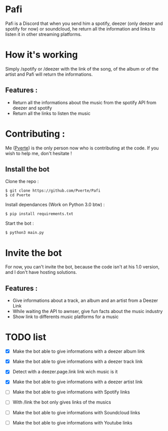 # Pafi
Pafi is a Discord that when you send him a spotify, deezer (only deezer and spotify for now) or soundcloud, he return all the information and links to listen it in other streaming platforms.

# How it's working
Simply /spotify or /deezer with the link of the song, of the album or of the artist and Pafi will return the informations.

## Features :
- Return all the informations about the music from the spotify API from deezer and spotify
- Return all the links to listen the music


# Contributing :
Me ([Pverte](https://github.com/Pverte)) is the only person now who is contributing at the code. If you wish to help me, don't hesitate !

## Install the bot
Clone the repo :
```console
$ git clone https://github.com/Pverte/Pafi
$ cd Pverte
```
Install dependances (Work on Python 3.0 btw) :
```console
$ pip install requirements.txt
```
Start the bot :
```console
$ python3 main.py
```


# Invite the bot
For now, you can't invite the bot, because the code isn't at his 1.0 version, and I don't have hosting solutions.

## Features :
- Give informations about a track, an album and an artist from a Deezer Link
- While waiting the API to awnser, give fun facts about the music industry
- Show link to differents music platforms for a music


# TODO list

- [x] Make the bot able to give informations with a deezer album link
- [x] Make the bot able to give informations with a deezer track link
- [x] Detect with a deezer.page.link link wich music is it
- [x] Make the bot able to give informations with a deezer artist link
- [ ] Make the bot able to give informations with Spotify links
- [ ] With /link the bot only gives links of the musics
- [ ] Make the bot able to give informations with Soundcloud links
- [ ] Make the bot able to give informations with Youtube links

